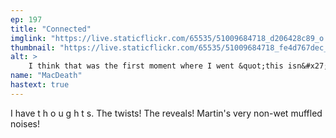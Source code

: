 ```yaml
---
ep: 197
title: "Connected"
imglink: "https://live.staticflickr.com/65535/51009684718_d206428c89_o.jpg"
thumbnail: "https://live.staticflickr.com/65535/51009684718_fe4d767dec_q.jpg"
alt: >
    I think that was the first moment where I went &quot;this isn&#x27;t just a horror show, it&#x27;s MY JAM&quot;. After years of exploring how war effects society in real life and in fiction, the Slaughter was a very nice way to re-experience those emotions.
name: "MacDeath"
hastext: true
---
```

I have  t h o u g h t s. The twists! The reveals! Martin's very non-wet muffled noises!